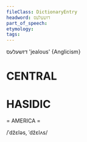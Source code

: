 ```yaml
---
fileClass: DictionaryEntry
headword: דזשעלעס
part_of_speech: 
etymology: 
tags: 
---
```

דזשעלעס
'jealous'
{Anglicism}

CENTRAL
========

HASIDIC
=======
= AMERICA = 

/ˈdžɛləs, ˈdžɛlʌs/